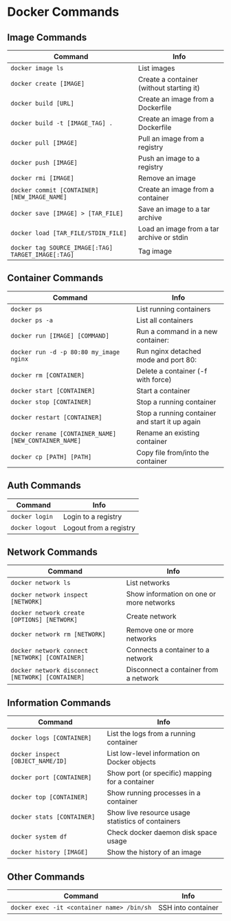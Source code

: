 # Docker Commands

## Image Commands

Command 											                        | 	Info
---------------------------------------------------   | 	---------------------------------------
`docker image ls`  							                      | 	List images
`docker create [IMAGE]`  								              | 	Create a container (without starting it)
`docker build [URL]`  								                | 	Create an image from a Dockerfile
`docker build -t [IMAGE_TAG] .`  								      | 	Create an image from a Dockerfile
`docker pull [IMAGE]`  								                | 	Pull an image from a registry
`docker push [IMAGE]`  								                | 	Push an image to a registry
`docker rmi [IMAGE]` 									                | 	Remove an image
`docker commit [CONTAINER] [NEW_IMAGE_NAME]`      		| 	Create an image from a container
`docker save [IMAGE] > [TAR_FILE]`  					        | 	Save an image to a tar archive
`docker load [TAR_FILE/STDIN_FILE]`  					        | 	Load an image from a tar archive or stdin
`docker tag SOURCE_IMAGE[:TAG] TARGET_IMAGE[:TAG]`    | 	Tag image 

## Container Commands

Command 											                        | 	Info
---------------------------------------------------   | 	---------------------------------------
`docker ps`  									                        | 	List running containers
`docker ps -a`  								                      | 	List all containers
`docker run [IMAGE] [COMMAND]`  						          | 	Run a command in a new container:
`docker run -d -p 80:80 my_image nginx`  						  | 	Run nginx detached mode and port 80:
`docker rm [CONTAINER]`  								              | 	Delete a container (-f with force)
`docker start [CONTAINER]`  				                  | 	Start a container
`docker stop [CONTAINER]`  					                  | 	Stop a running container
`docker restart [CONTAINER]`  			                  | 	Stop a running container and start it up again
`docker rename [CONTAINER_NAME] [NEW_CONTAINER_NAME]` | 	Rename an existing container
`docker cp [PATH] [PATH]`  	                          | 	Copy file from/into the container

## Auth Commands

Command 											                        | 	Info
---------------------------------------------------   | 	---------------------------------------
`docker login`  	                                    | 	Login to a registry
`docker logout`  	                                    | 	Logout from a registry


## Network Commands

Command 											                        | 	Info
---------------------------------------------------   | 	---------------------------------------
`docker network ls`  							                    | 	List networks
`docker network inspect [NETWORK]`  			            | 	Show information on one or more networks
`docker network create [OPTIONS] [NETWORK]` 					| 	Create network
`docker network rm [NETWORK]` 						            | 	Remove one or more networks
`docker network connect [NETWORK] [CONTAINER]`  		  | 	Connects a container to a network
`docker network disconnect [NETWORK] [CONTAINER]`  	  | 	Disconnect a container from a network

## Information Commands

Command 									                | 	Info
---------------------------------------		| 	---------------------------------------
`docker logs [CONTAINER]` 					      | 	List the logs from a running container
`docker inspect [OBJECT_NAME/ID]`  			  | 	List low-level information on Docker objects
`docker port [CONTAINER]`  			          | 	Show port (or specific) mapping for a container
`docker top [CONTAINER]`  			          | 	Show running processes in a container
`docker stats [CONTAINER]`  			        | 	Show live resource usage statistics of containers
`docker system df`  			                | 	Check docker daemon disk space usage
`docker history [IMAGE]`  			          | 	Show the history of an image

## Other Commands

Command 									                  | 	Info
------------------------------------------  | 	---------------------------------------
`docker exec -it <container name> /bin/sh`  | 	SSH into container

